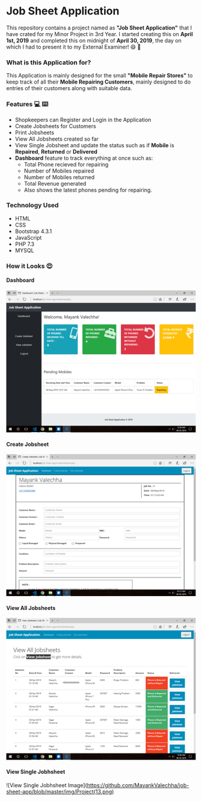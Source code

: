 # Job Sheet Application

This repository contains a project named as **"Job Sheet Application"** that I have crated for my Minor Project in 3rd Year.
I started creating this on **April 1st, 2019** and completed this on midnight of **April 30, 2019**, the day on which I had to present it to my External Examiner! 😄 🤞 

### What is this Application for?
This Application is mainly designed for the small __"Mobile Repair Stores"__ to keep track of all their **Mobile Repairing Customers**, mainly designed to do entries of their customers along with suitable data.

### Features 💻 ⌨️
  - Shopkeepers can Register and Login in the Application
  - Create Jobsheets for Customers
  - Print Jobsheets
  - View All Jobsheets created so far
  - View Single Jobsheet and update the status such as if **Mobile** is **Repaired**, **Returned** or **Delivered**
- **Dashboard** feature to track everything at once such as: 
    - Total Phone recieved for repairing
    - Number of Mobiles repaired
    - Number of Mobiles returned
    - Total Revenue generated
    - Also shows the latest phones pending for repairing.

### Technology Used
-   HTML
-   CSS
-   Bootstrap 4.3.1
-   JavaScript
-   PHP 7.3
-   MYSQL

### How it Looks 😍 

#### Dashboard
![Dashboard Image](https://github.com/MayankValechha/job-sheet-app/blob/master/img/Project(1).png)


#### Create Jobsheet
![Create Jobsheet Image](https://github.com/MayankValechha/job-sheet-app/blob/master/img/Project(4).png)


#### View All Jobsheets
![View Jobsheet Image](https://github.com/MayankValechha/job-sheet-app/blob/master/img/Project(2).png)


#### View Single Jobhsheet
![View Single Jobhsheet Image](https://github.com/MayankValechha/job-sheet-app/blob/master/img/Project(13.png)